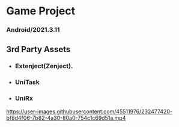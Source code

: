 # Game Project

### Android/2021.3.11

## 3rd Party Assets

- ### Extenject(Zenject).
- ### UniTask
- ### UniRx

https://user-images.githubusercontent.com/45511976/232477420-bf8d4f06-7b82-4a30-80a0-754c1c69d51a.mp4

